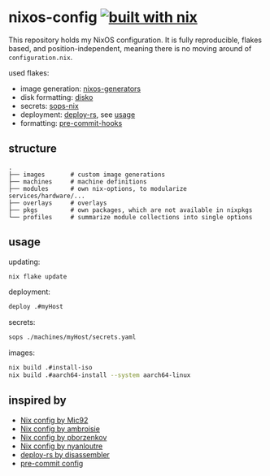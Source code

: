 # nixos-config [![built with nix](https://builtwithnix.org/badge.svg)](https://builtwithnix.org)

This repository holds my NixOS configuration.
It is fully reproducible, flakes based, and position-independent, meaning there is no moving around of `configuration.nix`.

used flakes:
- image generation: [nixos-generators](https://github.com/nix-community/nixos-generators)
- disk formatting: [disko](https://github.com/nix-community/disko)
- secrets: [sops-nix](https://github.com/Mic92/sops-nix)
- deployment: [deploy-rs](https://github.com/serokell/deploy-rs), see [usage](#usage)
- formatting: [pre-commit-hooks](https://github.com/cachix/pre-commit-hooks.nix)

## structure

```
.
├── images       # custom image generations
├── machines     # machine definitions
├── modules      # own nix-options, to modularize services/hardware/...
├── overlays     # overlays
├── pkgs         # own packages, which are not available in nixpkgs
└── profiles     # summarize module collections into single options
```

## usage

updating:
```bash
nix flake update
```

deployment:
```bash
deploy .#myHost
```

secrets:
```bash
sops ./machines/myHost/secrets.yaml
```

images:
```bash
nix build .#install-iso
nix build .#aarch64-install --system aarch64-linux
```

## inspired by
- [Nix config by Mic92](https://github.com/Mic92/dotfiles)
- [Nix config by ambroisie](https://github.com/ambroisie/nix-config)
- [Nix config by pborzenkov](https://github.com/pborzenkov/nix-config)
- [Nix config by nyanloutre](https://gitea.nyanlout.re/nyanloutre/nixos-config)
- [deploy-rs by disassembler](https://samleathers.com/posts/2022-02-03-my-new-network-and-deploy-rs.html)
- [pre-commit config](https://github.com/cachix/pre-commit-hooks.nix/blob/master/template/flake.nix)
